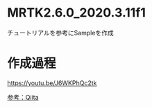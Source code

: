 # MRTK2.6.0_2020.3.11f1
チュートリアルを参考にSampleを作成

# 作成過程
https://youtu.be/J6WKPhQc2tk

[参考：Qiita](https://qiita.com/t21m092/items/a6027c050ee5c4b386d4)
